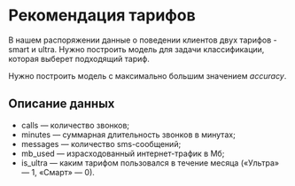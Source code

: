 # Рекомендация тарифов

В нашем распоряжении данные о поведении клиентов двух тарифов - smart и ultra. Нужно построить модель для задачи классификации, которая выберет подходящий тариф.

Нужно построить модель с максимально большим значением *accuracy*.

## Описание данных

- calls — количество звонков;
- minutes — суммарная длительность звонков в минутах;
- messages — количество sms-сообщений;
- mb_used — израсходованный интернет-трафик в Мб;
- is_ultra — каким тарифом пользовался в течение месяца («Ультра» — 1, «Смарт» — 0).
